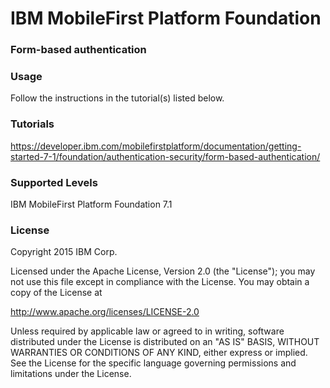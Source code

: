 IBM MobileFirst Platform Foundation
===
### Form-based authentication


### Usage
Follow the instructions in the tutorial(s) listed below.

### Tutorials
https://developer.ibm.com/mobilefirstplatform/documentation/getting-started-7-1/foundation/authentication-security/form-based-authentication/

### Supported Levels
IBM MobileFirst Platform Foundation 7.1

### License
Copyright 2015 IBM Corp.

Licensed under the Apache License, Version 2.0 (the "License");
you may not use this file except in compliance with the License.
You may obtain a copy of the License at

http://www.apache.org/licenses/LICENSE-2.0

Unless required by applicable law or agreed to in writing, software
distributed under the License is distributed on an "AS IS" BASIS,
WITHOUT WARRANTIES OR CONDITIONS OF ANY KIND, either express or implied.
See the License for the specific language governing permissions and
limitations under the License.
